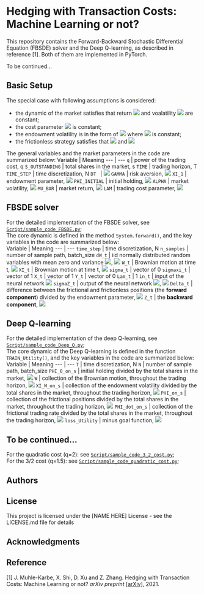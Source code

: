 # Hedging with Transaction Costs: Machine Learning or not?

This repository contains the Forward-Backward Stochastic Differential Equation (FBSDE) solver and the Deep Q-learning, as described in reference [1]. Both of them are implemented in PyTorch.


To be continued...

## Basic Setup

The special case with following assumptions is considered:

* the dynamic of the market satisfies that return <img src="https://latex.codecogs.com/gif.latex?\mu" /> and voalatility <img src="https://latex.codecogs.com/gif.latex?\sigma" /> are constant;
* the cost parameter <img src="https://latex.codecogs.com/gif.latex?\lambda" /> is constant;
* the endowment volatility is in the form of <img src="https://latex.codecogs.com/gif.latex?\xi_t=\hat{\xi}*W_t" /> where <img src="https://latex.codecogs.com/gif.latex?\hat{\xi}" /> is constant; 
* the frictionless strategy satisfies that   <img src="https://latex.codecogs.com/gif.latex?\bar{b_t}=0" /> and <img src="https://latex.codecogs.com/gif.latex?\bar{a_t}=-\hat{\xi}{\sigma}^{-1}" />

The general variables and the market parameters in the code are summarized below:
Variable | Meaning 
--- | --- 
 `q`  | power of the trading cost, q
 `S_OUTSTANDING` | total shares in the market, s
 `TIME` | trading horizon, T
 `TIME_STEP` |   time discretization, N
 `DT ` | <img src="https://latex.codecogs.com/gif.latex?\Delta t=\frac{T}{N}" /> 
 `GAMMA` | risk aversion, <img src="https://latex.codecogs.com/gif.latex?\gamma" />
 `XI_1` | endowment parameter, <img src="https://latex.codecogs.com/gif.latex?\hat{\xi}" />
 `PHI_INITIAL` | initial holding,  <img src="https://latex.codecogs.com/gif.latex?\varphi_{0-}" />
 `ALPHA` | market volatility,  <img src="https://latex.codecogs.com/gif.latex?\sigma " />
 `MU_BAR` | market return,  <img src="https://latex.codecogs.com/gif.latex?\mu " />
 `LAM` | trading cost parameter, <img src="https://latex.codecogs.com/gif.latex?\lambda " />


## FBSDE solver
For the detailed implementation of the FBSDE solver, see [`Script/sample_code_FBSDE.py`](./Script/sample_code_FBSDE.py);      
The core dynamic is defined in the method `System.forward()`, and the key variables in the code are summarized below:   
Variable | Meaning 
--- | --- 
`time_step` | time discretization, N
`n_samples` | number of sample path, batch_size
 `dW_t`  | iid normally distributed random variables with mean zero and variance <img src="https://latex.codecogs.com/gif.latex?\Delta t" />, <img src="https://latex.codecogs.com/gif.latex?\Delta W_t" /> 
 `W_t` | Brownian motion at time t, <img src="https://latex.codecogs.com/gif.latex?W_t" /> 
  `XI_t` | Brownian motion at time t, <img src="https://latex.codecogs.com/gif.latex?W_t" />
  `sigma_t` | vector of 0
  `sigmaxi_t` | vector of 1
  `X_t` | vector of 1
  `Y_t` | vector of 0
  `Lam_t` | 1
  `in_t` | input of the neural network <img src="https://latex.codecogs.com/gif.latex?F^{\theta} " />
   `sigmaZ_t` | output of the neural network <img src="https://latex.codecogs.com/gif.latex?F^{\theta} " />,  <img src="https://latex.codecogs.com/gif.latex?Z_{t} " />
 `Delta_t` | difference between the frictional and frictionless positions (the **forward component**) divided by the endowment parameter, <img src="https://latex.codecogs.com/gif.latex?{\hat{\xi}}^{-1} * \Delta \varphi_t " /> 
 `Z_t` | the **backward component**, <img src="https://latex.codecogs.com/gif.latex?Y_t " /> 


## Deep Q-learning
For the detailed implementation of the deep Q-learning, see [`Script/sample_code_Deep_Q.py`](./Script/sample_code_Deep_Q.py);   
The core dynamic of the Deep Q-learning is defined in the function `TRAIN_Utility()`, and the key variables in the code are summarized below:
Variable | Meaning 
--- | --- 
`T`  |   time discretization, N
`N` | number of sample path, batch_size
`PHI_0_on_s` | initial holding divided by the total shares in the market, <img src="https://latex.codecogs.com/gif.latex?s^{-1}*\varphi_{0-}" />
`W` | collection of the Brownian motion, throughout the trading horizon, <img src="https://latex.codecogs.com/gif.latex?\{W_t\}" />
`XI_W_on_s` | collection of the endowment volatility divided by the total shares in the market, throughout the trading horizon, <img src="https://latex.codecogs.com/gif.latex?\{s^{-1}*\xi_t\}" />
`PHI_on_s` | collection of the frictional positions divided by the total shares in the market, throughout the trading horizon, <img src="https://latex.codecogs.com/gif.latex?\{s^{-1}*\varphi_t\}" />
`PHI_dot_on_s` | collection of the frictional trading rate divided by the total shares in the market, throughout the trading horizon, <img src="https://latex.codecogs.com/gif.latex?\{s^{-1}*\dot{\varphi_t}\}" />
`loss_Utility` | minus goal function, <img src="https://latex.codecogs.com/gif.latex?-J_T(\dot{\varphi})" />

 

## To be continued...

For the quadratic cost (q=2): see [`Script/sample_code_3_2_cost.py`](./Script/sample_code_3_2_cost.py);   
For the 3/2 cost (q=1.5): see [`Script/sample_code_quadratic_cost.py`](./Script/sample_code_quadratic_cost.py); 

## Authors

## License

This project is licensed under the [NAME HERE] License - see the LICENSE.md file for details

## Acknowledgments

## Reference
[1] J. Muhle-Karbe, X. Shi, D. Xu and Z. Zhang. Hedging with Transaction Costs: Machine Learning or not? *arXiv preprint* [[arXiv]](https://arxiv.org), 2021. 